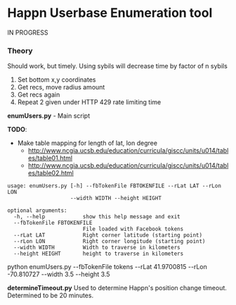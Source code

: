 # Happn Userbase Enumeration tool

IN PROGRESS

### Theory
Should work, but timely. Using sybils will decrease time by factor of n sybils

1. Set bottom x,y coordinates
2. Get recs, move radius amount
3. Get recs again
4. Repeat 2 given under HTTP 429 rate limiting time

__enumUsers.py__ - Main script

__TODO__:
+ Make table mapping for length of lat, lon degree
    + http://www.ncgia.ucsb.edu/education/curricula/giscc/units/u014/tables/table01.html
    + http://www.ncgia.ucsb.edu/education/curricula/giscc/units/u014/tables/table02.html

```
usage: enumUsers.py [-h] --fbTokenFile FBTOKENFILE --rLat LAT --rLon LON
                    --width WIDTH --height HEIGHT

optional arguments:
  -h, --help            show this help message and exit
  --fbTokenFile FBTOKENFILE
                        File loaded with Facebook tokens
  --rLat LAT            Right corner latitude (starting point)
  --rLon LON            Right corner longitude (starting point)
  --width WIDTH         Width to traverse in kilometers
  --height HEIGHT       height to traverse in kilometers
```

python enumUsers.py --fbTokenFile tokens --rLat 41.9700815 --rLon -70.810727 --width 3.5 --height 3.5

__determineTimeout.py__
Used to determine Happn's position change timeout. Determined to be 20 minutes.